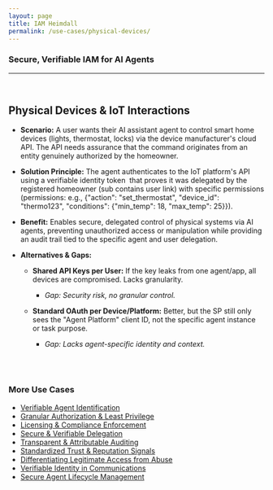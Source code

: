 ```yaml
---
layout: page
title: IAM Heimdall
permalink: /use-cases/physical-devices/
---
```

### Secure, Verifiable IAM for AI Agents
---

<br>

## Physical Devices & IoT Interactions

- **Scenario:** A user wants their AI assistant agent to control smart home devices (lights, thermostat, locks) via the device manufacturer's cloud API. The API needs assurance that the command originates from an entity genuinely authorized by the homeowner.
    
- **Solution Principle:** The agent authenticates to the IoT platform's API using a verifiable identity token  that proves it was delegated by the registered homeowner (sub contains user link) with specific permissions (permissions: e.g., {"action": "set_thermostat", "device_id": "thermo123", "conditions": {"min_temp": 18, "max_temp": 25}}).
    
- **Benefit:** Enables secure, delegated control of physical systems via AI agents, preventing unauthorized access or manipulation while providing an audit trail tied to the specific agent and user delegation.
    
- **Alternatives & Gaps:**
    

	- **Shared API Keys per User:** If the key leaks from one agent/app, all devices are compromised. Lacks granularity. 
		- *Gap: Security risk, no granular control.*
    

	- **Standard OAuth per Device/Platform:** Better, but the SP still only sees the "Agent Platform" client ID, not the specific agent instance or task purpose. 
		- *Gap: Lacks agent-specific identity and context.*




<br><br>

### More Use Cases
- [Verifiable Agent Identification](./IDandAuth.md)
- [Granular Authorization & Least Privilege](./AuthandLeastPrivilege.md)
- [Licensing & Compliance Enforcement](./ComplianceEnforcement.md)
- [Secure & Verifiable Delegation](./delegationofauthority.md)
- [Transparent & Attributable Auditing](./AgentAuditing.md)
- [Standardized Trust & Reputation Signals](./TrustSignals.md)
- [Differentiating Legitimate Access from Abuse](./BotAbuse.md)
- [Verifiable Identity in Communications](./VoiceVerification.md)
- [Secure Agent Lifecycle Management](./LifecycleManagement.md)